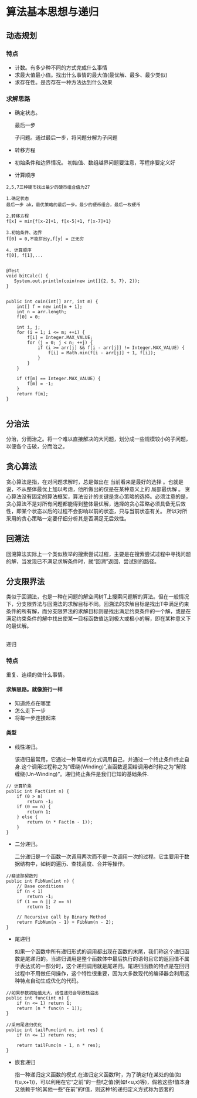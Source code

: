# 算法基本思想与递归

## 动态规划

### 特点

* 计数。有多少种不同的方式完成什么事情
* 求最大值最小值。找出什么事情的最大值(最优解、最多、最少类似)
* 求存在性。是否存在一种方法达到什么效果

### 求解思路
* 确定状态。

  最后一步

  子问题。通过最后一步，将问题分解为子问题

* 转移方程
* 初始条件和边界情况。
  初始值、数组越界问题要注意，写程序要定义好
* 计算顺序
```
2,5,7三种硬币找出最少的硬币组合值为27

1.确定状态
最后一步 ak，最优策略的最后一步。最少的硬币组合，最后一枚硬币
 
2.转移方程
f[x] = min{f[x-2]+1, f[x-5]+1, f[x-7]+1}

3.初始条件、边界
f[0] = 0,不能拼出y,f[y] = 正无穷

4. 计算顺序
f[0], f[1],...


@Test
void bitCalc() {
   System.out.println(coin(new int[]{2, 5, 7}, 2));
}


public int coin(int[] arr, int m) {
    int[] f = new int[m + 1];
    int n = arr.length;
    f[0] = 0;

    int i, j;
    for (i = 1; i <= m; ++i) {
        f[i] = Integer.MAX_VALUE;
        for (j = 0; j < n; ++j) {
            if (i >= arr[j] && f[i - arr[j]] != Integer.MAX_VALUE) {
                f[i] = Math.min(f[i - arr[j]] + 1, f[i]);
            }
        }
    }

    if (f[m] == Integer.MAX_VALUE) {
        f[m] = -1;
    }
    return f[m];
}


```

## 分治法

分治，分而治之。将一个难以直接解决的大问题，划分成一些规模较小的子问题，以便各个击破，分而治之。

## 贪心算法

贪心算法是指，在对问题求解时，总是做出在 当前看来是最好的选择 。也就是说，不从整体最优上加以考虑，他所做出的仅是在某种意义上的 局部最优解 。
     贪心算法没有固定的算法框架，算法设计的关键是贪心策略的选择。必须注意的是，贪心算法不是对所有问题都能得到整体最优解，选择的贪心策略必须具备无后效性，即某个状态以后的过程不会影响以前的状态，只与当前状态有关。
    所以对所采用的贪心策略一定要仔细分析其是否满足无后效性。

## 回溯法

回溯算法实际上一个类似枚举的搜索尝试过程，主要是在搜索尝试过程中寻找问题的解，当发现已不满足求解条件时，就“回溯”返回，尝试别的路径。

## 分支限界法

类似于回溯法，也是一种在问题的解空间树T上搜索问题解的算法。但在一般情况下，分支限界法与回溯法的求解目标不同。回溯法的求解目标是找出T中满足约束条件的所有解，而分支限界法的求解目标则是找出满足约束条件的一个解，或是在满足约束条件的解中找出使某一目标函数值达到极大或极小的解，即在某种意义下的最优解。



##
 递归
### 特点

重复、连续的做什么事情。

#### 求解思路。就像旅行一样

* 知道终点在哪里
* 怎么走下一步
* 将每一步连接起来


#### 类型

* 线性递归。

  该递归最常用，它通过一种简单的方式调用自己，并通过一个终止条件终止自身.这个调用过程称之为“缠绕(Winding)”,当函数返回给调用者时称之为“解除缠绕(Un-Winding)”。递归终止条件是我们已知的基础条件.

```
// 计算阶乘
public int Fact(int n) {
    if (0 > n)
        return -1;
    if (0 == n) {
        return 1;
    } else {
        return (n * Fact(n - 1));
    }
}
```


* 二分递归。

  二分递归是一个函数一次调用两次而不是一次调用一次的过程。它主要用于数据结构中，如树的遍历、查找高度、合并等操作。

```
//斐波那契数列
public int FibNum(int n) {
    // Base conditions
    if (n < 1)
        return -1;
    if (1 == n || 2 == n)
        return 1;

    // Recursive call by Binary Method
    return FibNum(n - 1) + FibNum(n - 2);
}
```

* 尾递归

  如果一个函数中所有递归形式的调用都出现在函数的末尾，我们称这个递归函数是尾递归的。当递归调用是整个函数体中最后执行的语句且它的返回值不属于表达式的一部分时，这个递归调用就是尾递归。尾递归函数的特点是在回归过程中不用做任何操作，这个特性很重要，因为大多数现代的编译器会利用这种特点自动生成优化的代码。
```
//如果参数初始值太大，线性递归会导致栈溢出
public int func(int n) {
    if (n <= 1) return 1;
    return (n * func(n - 1));
}

//采用尾递归优化
public int tailFunc(int n, int res) {
    if (n <= 1) return res;

    return tailFunc(n - 1, n * res);
}

```

* 嵌套递归

  指一种递归定义函数的模式.在递归定义函数f时，为了确定f在某处的值(如f(u,x+1))，可以利用在它“之前”的一些f之值(例如f<u,x)等)，假若这些f值本身又依赖于f的其他一些“在前”的f值，则这种f的递归定义方式称为嵌套的
